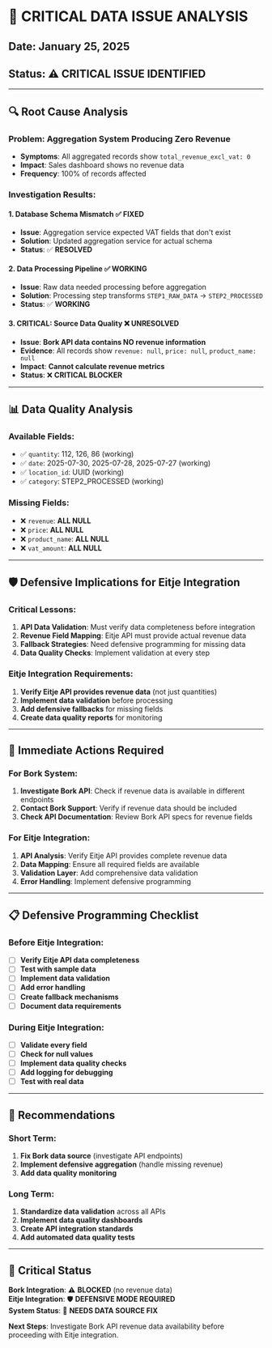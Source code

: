 # 🚨 CRITICAL DATA ISSUE ANALYSIS

## **Date**: January 25, 2025  
## **Status**: ⚠️ **CRITICAL ISSUE IDENTIFIED**

---

## 🔍 **Root Cause Analysis**

### **Problem**: Aggregation System Producing Zero Revenue
- **Symptoms**: All aggregated records show `total_revenue_excl_vat: 0`
- **Impact**: Sales dashboard shows no revenue data
- **Frequency**: 100% of records affected

### **Investigation Results**:

#### **1. Database Schema Mismatch** ✅ FIXED
- **Issue**: Aggregation service expected VAT fields that don't exist
- **Solution**: Updated aggregation service for actual schema
- **Status**: ✅ **RESOLVED**

#### **2. Data Processing Pipeline** ✅ WORKING
- **Issue**: Raw data needed processing before aggregation
- **Solution**: Processing step transforms `STEP1_RAW_DATA` → `STEP2_PROCESSED`
- **Status**: ✅ **WORKING**

#### **3. CRITICAL: Source Data Quality** ❌ **UNRESOLVED**
- **Issue**: **Bork API data contains NO revenue information**
- **Evidence**: All records show `revenue: null`, `price: null`, `product_name: null`
- **Impact**: **Cannot calculate revenue metrics**
- **Status**: ❌ **CRITICAL BLOCKER**

---

## 📊 **Data Quality Analysis**

### **Available Fields**:
- ✅ `quantity`: 112, 126, 86 (working)
- ✅ `date`: 2025-07-30, 2025-07-28, 2025-07-27 (working)
- ✅ `location_id`: UUID (working)
- ✅ `category`: STEP2_PROCESSED (working)

### **Missing Fields**:
- ❌ `revenue`: **ALL NULL**
- ❌ `price`: **ALL NULL**
- ❌ `product_name`: **ALL NULL**
- ❌ `vat_amount`: **ALL NULL**

---

## 🛡️ **Defensive Implications for Eitje Integration**

### **Critical Lessons**:
1. **API Data Validation**: Must verify data completeness before integration
2. **Revenue Field Mapping**: Eitje API must provide actual revenue data
3. **Fallback Strategies**: Need defensive programming for missing data
4. **Data Quality Checks**: Implement validation at every step

### **Eitje Integration Requirements**:
1. **Verify Eitje API provides revenue data** (not just quantities)
2. **Implement data validation** before processing
3. **Add defensive fallbacks** for missing fields
4. **Create data quality reports** for monitoring

---

## 🔧 **Immediate Actions Required**

### **For Bork System**:
1. **Investigate Bork API**: Check if revenue data is available in different endpoints
2. **Contact Bork Support**: Verify if revenue data should be included
3. **Check API Documentation**: Review Bork API specs for revenue fields

### **For Eitje Integration**:
1. **API Analysis**: Verify Eitje API provides complete revenue data
2. **Data Mapping**: Ensure all required fields are available
3. **Validation Layer**: Add comprehensive data validation
4. **Error Handling**: Implement defensive programming

---

## 📋 **Defensive Programming Checklist**

### **Before Eitje Integration**:
- [ ] **Verify Eitje API data completeness**
- [ ] **Test with sample data**
- [ ] **Implement data validation**
- [ ] **Add error handling**
- [ ] **Create fallback mechanisms**
- [ ] **Document data requirements**

### **During Eitje Integration**:
- [ ] **Validate every field**
- [ ] **Check for null values**
- [ ] **Implement data quality checks**
- [ ] **Add logging for debugging**
- [ ] **Test with real data**

---

## 🎯 **Recommendations**

### **Short Term**:
1. **Fix Bork data source** (investigate API endpoints)
2. **Implement defensive aggregation** (handle missing revenue)
3. **Add data quality monitoring**

### **Long Term**:
1. **Standardize data validation** across all APIs
2. **Implement data quality dashboards**
3. **Create API integration standards**
4. **Add automated data quality tests**

---

## 🚨 **Critical Status**

**Bork Integration**: ⚠️ **BLOCKED** (no revenue data)  
**Eitje Integration**: 🛡️ **DEFENSIVE MODE REQUIRED**  
**System Status**: 🔧 **NEEDS DATA SOURCE FIX**

**Next Steps**: Investigate Bork API revenue data availability before proceeding with Eitje integration.

